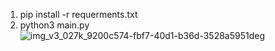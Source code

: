 1. pip install -r requerments.txt
2. python3 main.py
![img_v3_027k_9200c574-fbf7-40d1-b36d-3528a5951deg](https://github.com/ThreadDao/milvus-demo-cli/assets/27288593/1c7c70fe-36b0-41c0-82d1-dc43ef1ca7a0)
